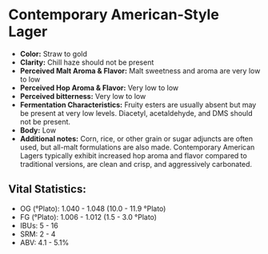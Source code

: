 # Contemporary American-Style Lager

- **Color:** Straw to gold
- **Clarity:** Chill haze should not be present
- **Perceived Malt Aroma & Flavor:** Malt sweetness and aroma are very low to low
- **Perceived Hop Aroma & Flavor:** Very low to low
- **Perceived bitterness:** Very low to low
- **Fermentation Characteristics:** Fruity esters are usually absent but may be present at very low levels. Diacetyl, acetaldehyde, and DMS should not be present.
- **Body:** Low
- **Additional notes:** Corn, rice, or other grain or sugar adjuncts are often used, but all-malt formulations are also made. Contemporary American Lagers typically exhibit increased hop aroma and flavor compared to traditional versions, are clean and crisp, and aggressively carbonated.

## Vital Statistics:

- OG (°Plato): 1.040 - 1.048 (10.0 - 11.9 °Plato)
- FG (°Plato): 1.006 - 1.012 (1.5 - 3.0 °Plato) 
- IBUs: 5 - 16
- SRM: 2 - 4
- ABV: 4.1 - 5.1%
